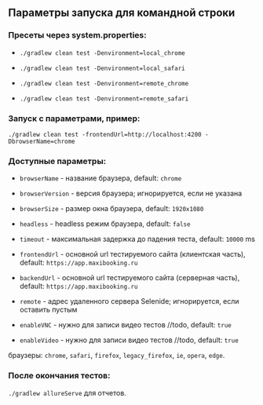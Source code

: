 ## Параметры запуска для командной строки


### Пресеты через system.properties:

* `./gradlew clean test -Denvironment=local_chrome`

* `./gradlew clean test -Denvironment=local_safari`

* `./gradlew clean test -Denvironment=remote_chrome`

* `./gradlew clean test -Denvironment=remote_safari`


### Запуск с параметрами, пример:

`./gradlew clean test -frontendUrl=http://localhost:4200 -DbrowserName=chrome`


### Доступные параметры: 

* `browserName` - название браузера, default: `chrome` 

* `browserVersion` - версия браузера; игнорируется, если не указана

* `browserSize` - размер окна браузера, default: `1920x1080`

* `headless` - headless режим браузера, default: `false`

* `timeout` - максимальная задержка до падения теста, default: `10000` ms

* `frontendUrl` - основной url тестируемого сайта (клиентская часть), default: `https://app.maxibooking.ru`

* `backendUrl` - основной url тестируемого сайта (серверная часть), default: `https://app.maxibooking.ru`

* `remote` - адрес удаленного сервера Selenide; игнорируется, если оставить пустым

* `enableVNC` - нужно для записи видео тестов //todo, default: `true`

* `enableVideo` - нужно для записи видео тестов //todo, default: `true`

браузеры: `chrome`, `safari`, `firefox`, `legacy_firefox`, `ie`, `opera`, `edge`.


### После окончания тестов:

`./gradlew allureServe` для отчетов.